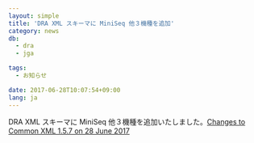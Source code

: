 ```yaml
---
layout: simple
title: 'DRA XML スキーマに MiniSeq 他３機種を追加'
category: news
db:
  - dra
  - jga

tags:
  - お知らせ

date: 2017-06-28T10:07:54+09:00
lang: ja
---
```


<p>DRA XML スキーマに MiniSeq 他３機種を追加いたしました。<a href="https://github.com/ddbj/pub/">Changes to Common XML 1.5.7 on 28 June 2017</a></p>
